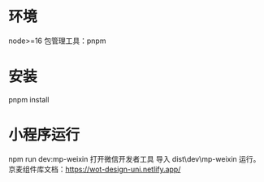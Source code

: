 # 环境
node>=16
包管理工具：pnpm
# 安装
pnpm install
# 小程序运行
npm run dev:mp-weixin
打开微信开发者工具 导入 dist\dev\mp-weixin 运行。
京麦组件库文档：https://wot-design-uni.netlify.app/
